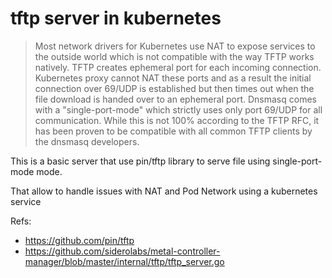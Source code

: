 # tftp server in kubernetes

> Most network drivers for Kubernetes use NAT to expose services to the outside world which is not compatible with the way TFTP works natively. TFTP creates ephemeral port for each incoming connection. Kubernetes proxy cannot NAT these ports and as a result the initial connection over 69/UDP is established but then times out when the file download is handed over to an ephemeral port.
> Dnsmasq comes with a "single-port-mode" which strictly uses only port 69/UDP for all communication. While this is not 100% according to the TFTP RFC, it has been proven to be compatible with all common TFTP clients by the dnsmasq developers.

This is a basic server that use pin/tftp library to serve file using single-port-mode mode.

That allow to handle issues with NAT and Pod Network using a kubernetes service


Refs:
 - https://github.com/pin/tftp
 - https://github.com/siderolabs/metal-controller-manager/blob/master/internal/tftp/tftp_server.go